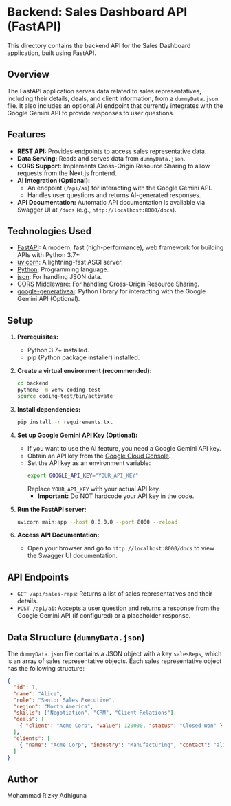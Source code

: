 # Backend: Sales Dashboard API (FastAPI)

This directory contains the backend API for the Sales Dashboard application, built using FastAPI.

## Overview

The FastAPI application serves data related to sales representatives, including their details, deals, and client information, from a `dummyData.json` file. It also includes an optional AI endpoint that currently integrates with the Google Gemini API to provide responses to user questions.

## Features

* **REST API:** Provides endpoints to access sales representative data.
* **Data Serving:** Reads and serves data from `dummyData.json`.
* **CORS Support:** Implements Cross-Origin Resource Sharing to allow requests from the Next.js frontend.
* **AI Integration (Optional):**
    * An endpoint (`/api/ai`) for interacting with the Google Gemini API.
    * Handles user questions and returns AI-generated responses.
* **API Documentation:** Automatic API documentation is available via Swagger UI at `/docs` (e.g., `http://localhost:8000/docs`).

## Technologies Used

* [FastAPI](https://fastapi.tiangolo.com/): A modern, fast (high-performance), web framework for building APIs with Python 3.7+
* [uvicorn](https://www.uvicorn.org/): A lightning-fast ASGI server.
* [Python](https://www.python.org/): Programming language.
* [json](https://docs.python.org/3/library/json.html): For handling JSON data.
* [CORS Middleware](https://fastapi.tiangolo.com/middleware/#cors): For handling Cross-Origin Resource Sharing.
* [google-generativeai](https://ai.google.dev/): Python library for interacting with the Google Gemini API (Optional).

## Setup

1.  **Prerequisites:**
    * Python 3.7+ installed.
    * pip (Python package installer) installed.

2.  **Create a virtual environment (recommended):**
    ```bash
    cd backend
    python3 -m venv coding-test
    source coding-test/bin/activate
    ```

3.  **Install dependencies:**
    ```bash
    pip install -r requirements.txt
    ```

4.  **Set up Google Gemini API Key (Optional):**
    * If you want to use the AI feature, you need a Google Gemini API key.
    * Obtain an API key from the [Google Cloud Console](https://console.cloud.google.com/).
    * Set the API key as an environment variable:
        ```bash
        export GOOGLE_API_KEY="YOUR_API_KEY"
        ```
        Replace `YOUR_API_KEY` with your actual API key.
        * **Important:** Do NOT hardcode your API key in the code.

5.  **Run the FastAPI server:**
    ```bash
    uvicorn main:app --host 0.0.0.0 --port 8000 --reload
    ```

6.  **Access API Documentation:**
    * Open your browser and go to `http://localhost:8000/docs` to view the Swagger UI documentation.

## API Endpoints

* `GET /api/sales-reps`: Returns a list of sales representatives and their details.
* `POST /api/ai`: Accepts a user question and returns a response from the Google Gemini API (if configured) or a placeholder response.

## Data Structure (`dummyData.json`)

The `dummyData.json` file contains a JSON object with a key `salesReps`, which is an array of sales representative objects. Each sales representative object has the following structure:

```json
{
  "id": 1,
  "name": "Alice",
  "role": "Senior Sales Executive",
  "region": "North America",
  "skills": ["Negotiation", "CRM", "Client Relations"],
  "deals": [
    { "client": "Acme Corp", "value": 120000, "status": "Closed Won" }
  ],
  "clients": [
    { "name": "Acme Corp", "industry": "Manufacturing", "contact": "alice@acmecorp.com" }
  ]
}
```

## Author

Mohammad Rizky Adhiguna